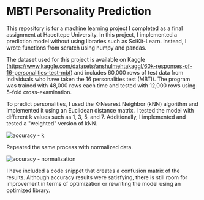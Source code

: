 # MBTI Personality Prediction
This repository is for a machine learning project I completed as a final assignment at Hacettepe University. In this project, I implemented a prediction model without using libraries such as SciKit-Learn. Instead, I wrote functions from scratch using numpy and pandas.

The dataset used for this project is available on Kaggle (https://www.kaggle.com/datasets/anshulmehtakaggl/60k-responses-of-16-personalities-test-mbt) and includes 60,000 rows of test data from individuals who have taken the 16 personalities test (MBTI). The program was trained with 48,000 rows each time and tested with 12,000 rows using 5-fold cross-examination.

To predict personalities, I used the K-Nearest Neighbor (kNN) algorithm and implemented it using an Euclidean distance matrix. I tested the model with different k values such as 1, 3, 5, and 7. Additionally, I implemented and tested a "weighted" version of kNN.

![accuracy - k](https://user-images.githubusercontent.com/73181218/226044829-97db8549-6747-44b0-b6d0-450124a8d9b9.png)

Repeated the same process with normalized data.

![accuracy - normalization](https://user-images.githubusercontent.com/73181218/226044873-a4a5ecb6-6ecb-47b4-9602-a080ccb9ae8e.png)


I have included a code snippet that creates a confusion matrix of the results. Although accuracy results were satisfying, there is still room for improvement in terms of optimization or rewriting the model using an optimized library.




